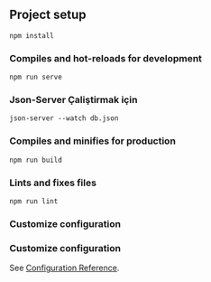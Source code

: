 ## Project setup
```
npm install
```

### Compiles and hot-reloads for development
```
npm run serve
```
### Json-Server Çaliştirmak için
```
json-server --watch db.json
```

### Compiles and minifies for production
```
npm run build
```

### Lints and fixes files
```
npm run lint
```

### Customize configuration
### Customize configuration
See [Configuration Reference](https://cli.vuejs.org/config/).
